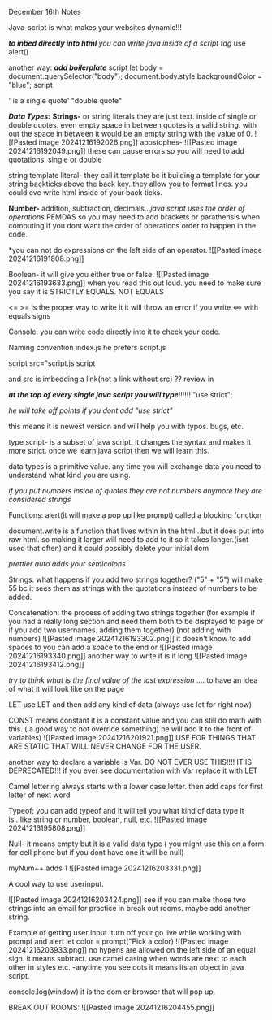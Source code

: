 December 16th Notes

Java-script is what makes your websites dynamic!!!

***to inbed directly into html***
*you can write java inside of a script tag*
use alert()

another way:
***add boilerplate***
script
let body = document.querySelector("body");
document.body.style.backgroundColor = "blue";
script


' is a single quote'
"double quote"



***Data Types:***
**Strings-** or string literals
they are just text. inside of single or double quotes. even empty space in between quotes is a valid string. with out the space in between it would be an empty string with the value of 0.
![[Pasted image 20241216192026.png]]
apostophes-
![[Pasted image 20241216192049.png]]
these can cause errors so you will need to add quotations. single or double

string template literal-
they call it template bc it building a template for your string
backticks above the back key..they allow you to format lines. you could eve write html inside of your back ticks.

**Number-**
addition, subtraction, decimals...*java script uses the order of operations*
PEMDAS
so you may need to add brackets or parathensis when computing if you dont want the order of operations order to happen in the code. 

*you can not do expressions on the left side of an operator. 
![[Pasted image 20241216191808.png]]


Boolean-
it will give you either true or false.
![[Pasted image 20241216193633.png]]
when you read this out loud. you need to make sure you say it is STRICTLY EQUALS.
NOT EQUALS

<=   >= 
is the proper way to write it
it will throw an error if you write 
<== with equals signs





Console:
you can write code directly into it to check your code.

Naming convention
index.js
he prefers script.js

script src="script.js script

and src is imbedding a link(not a link without src) ?? review in



***at the top of every single java script you will type***!!!!!!
"use strict";

*he will take off points if you dont add "use strict"*

this means it is newest version and will help you with typos. bugs, etc.

type script- is a subset of java script.
it changes the syntax and makes it more strict. once we learn java script then we will learn this. 

data types is a primitive value. any time you will exchange data you need to understand what kind you are using. 

*if you put numbers inside of quotes they are not numbers anymore they are considered strings*

Functions:
alert(it will make a pop up like prompt)
called a blocking function

document.write 
is a function that lives within in the html...but it does put into raw html. so making it larger will need to add to it so it takes longer.(isnt used that often) and it could possibly delete your initial dom

*prettier auto adds your semicolons*


Strings:
what happens if you add two strings together? 
("5" + "5")
 will make 55 bc it sees them as strings with the quotations instead of numbers to be added.

Concatenation:
the process of adding two strings together
(for example if you had a really long section and need them both to be displayed to page
or if you add two usernames. adding them together) (not adding with numbers)
![[Pasted image 20241216193302.png]]
it doesn't know to add spaces to you can add a space to the end or
![[Pasted image 20241216193340.png]]
another way to write it is it long
![[Pasted image 20241216193412.png]]

*try to think what is the final value of the last expression*
.... to have an idea of what it will look like on the page


LET
use LET and then add any kind of data
(always use let for right now)

CONST
means constant
it is a constant value and you can still do math with this. 
( a good way to not override something)
he will add it to the front of variables)
![[Pasted image 20241216201921.png]]
USE FOR THINGS THAT ARE STATIC THAT WILL NEVER CHANGE FOR THE USER.

another way to declare a variable is Var.
DO NOT EVER USE THIS!!!! IT IS DEPRECATED!!! if you ever see documentation with Var replace it with LET

Camel lettering always starts with a lower case letter. then add caps for first letter of next word.

Typeof:
you can add typeof and it will tell you what kind of data type it is...like string or number, boolean, null, etc.
![[Pasted image 20241216195808.png]]

Null-
it means empty
but it is a valid data type
( you might use this on a form for cell phone but if you dont have one it will be null)


myNum++ adds 1
![[Pasted image 20241216203331.png]]


A cool way to use userinput.

![[Pasted image 20241216203424.png]]
see if you can make those two strings into an email for practice in break out rooms. maybe add another string.

Example of getting user input.
turn off your go live while working with prompt and alert
let color = prompt("Pick a color)
![[Pasted image 20241216203933.png]]
no hypens are allowed on the left side of an equal sign. it means subtract. use camel casing when words are next to each other in styles etc.
 -anytime you see dots it means its an object in java script. 


console.log(window)
it is the dom or browser that will pop up.

BREAK OUT ROOMS:
![[Pasted image 20241216204455.png]]






